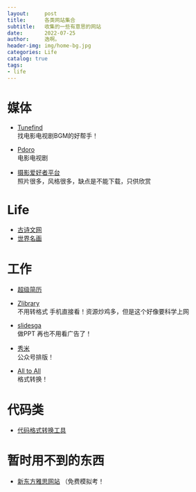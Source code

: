 ```yaml
---
layout:     post
title:      各类网站集合
subtitle:   收集的一些有意思的网站
date:       2022-07-25
author:     逸啊。
header-img: img/home-bg.jpg
categories: Life
catalog: true
tags:
- life
---
```


# 媒体

- [Tunefind](https://www.tunefind.com/)   
  找电影电视剧BGM的好帮手！

- [Pdoro](http://www.pdoro.com/)   
  电影电视剧

- [摄影爱好者平台](https://www.poco.cn/)     
  照片很多，风格很多，缺点是不能下载，只供欣赏

# Life

- [古诗文网](https://www.gushici.top/)
- [世界名画](https://gallerix.asia/)

# 工作

- [超级简历](https://www.wondercv.com/)

- [Zlibrary](https://zh.ng1lib.org/)    
  不用转格式 手机直接看！资源炒鸡多，但是这个好像要科学上网

- [slidesga](https://slidesgo.net/)   
  做PPT 再也不用看广告了！

- [秀米](https://xiumi.us/#/)   
  公众号排版！

- [All to All](https://www.alltoall.net/)   
  格式转换！

# 代码类

- [代码格式转换工具](https://oktools.net/json2go)

# 暂时用不到的东西

- [新东方雅思网站](https://ieltscat.xdf.cn/mock)
  （免费模拟考！